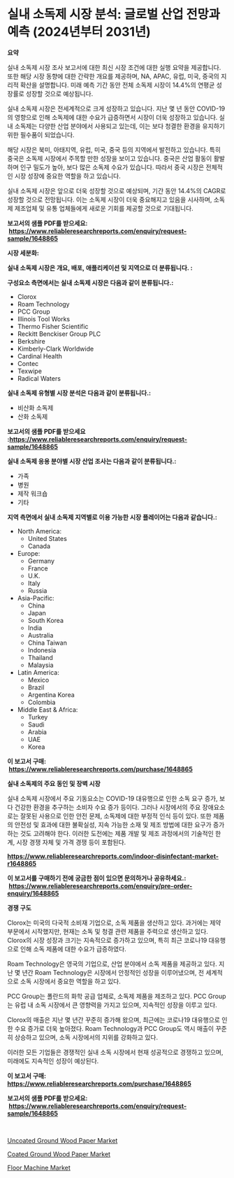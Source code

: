 <p><h1>실내 소독제 시장 분석: 글로벌 산업 전망과 예측 (2024년부터 2031년)</h1></p><p><strong>요약</strong></p>
<p><p>실내 소독제 시장 조사 보고서에 대한 최신 시장 조건에 대한 실행 요약을 제공합니다. 또한 해당 시장 동향에 대한 간략한 개요를 제공하며, NA, APAC, 유럽, 미국, 중국의 지리적 확산을 설명합니다. 미래 예측 기간 동안 전체 소독제 시장이 14.4%의 연평균 성장률로 성장할 것으로 예상됩니다.</p><p>실내 소독제 시장은 전세계적으로 크게 성장하고 있습니다. 지난 몇 년 동안 COVID-19의 영향으로 인해 소독제에 대한 수요가 급증하면서 시장이 더욱 성장하고 있습니다. 실내 소독제는 다양한 산업 분야에서 사용되고 있는데, 이는 보다 청결한 환경을 유지하기 위한 필수품이 되었습니다. </p><p>해당 시장은 북미, 아태지역, 유럽, 미국, 중국 등의 지역에서 발전하고 있습니다. 특히 중국은 소독제 시장에서 주목할 만한 성장을 보이고 있습니다. 중국은 산업 활동이 활발하며 인구 밀도가 높아, 보다 많은 소독제 수요가 있습니다. 따라서 중국 시장은 전체적인 시장 성장에 중요한 역할을 하고 있습니다.</p><p>실내 소독제 시장은 앞으로 더욱 성장할 것으로 예상되며, 기간 동안 14.4%의 CAGR로 성장할 것으로 전망됩니다. 이는 소독제 시장이 더욱 중요해지고 있음을 시사하며, 소독제 제조업체 및 유통 업체들에게 새로운 기회를 제공할 것으로 기대됩니다.</p></p>
<p><strong>보고서의 샘플 PDF를 받으세요: &nbsp;<a href="https://www.reliableresearchreports.com/enquiry/request-sample/1648865">https://www.reliableresearchreports.com/enquiry/request-sample/1648865</a></strong></p>
<p><strong>시장 세분화:</strong></p>
<p><strong> 실내 소독제 시장은 개요, 배포, 애플리케이션 및 지역으로 더 분류됩니다. :</strong></p>
<p><strong>구성요소 측면에서는 실내 소독제 시장은 다음과 같이 분류됩니다.:</strong></p>
<p><ul><li>Clorox</li><li>Roam Technology</li><li>PCC Group</li><li>Illinois Tool Works</li><li>Thermo Fisher Scientific</li><li>Reckitt Benckiser Group PLC</li><li>Berkshire</li><li>Kimberly-Clark Worldwide</li><li>Cardinal Health</li><li>Contec</li><li>Texwipe</li><li>Radical Waters</li></ul></p>
<p><strong> 실내 소독제 유형별 시장 분석은 다음과 같이 분류됩니다.:</strong></p>
<p><ul><li>비산화 소독제</li><li>산화 소독제</li></ul></p>
<p><strong>보고서의 샘플 PDF를 받으세요 :<a href="https://www.reliableresearchreports.com/enquiry/request-sample/1648865">https://www.reliableresearchreports.com/enquiry/request-sample/1648865</a></strong></p>
<p><strong> 실내 소독제 응용 분야별 시장 산업 조사는 다음과 같이 분류됩니다.:</strong></p>
<p><ul><li>가족</li><li>병원</li><li>제작 워크숍</li><li>기타</li></ul></p>
<p><strong>지역 측면에서 실내 소독제 지역별로 이용 가능한 시장 플레이어는 다음과 같습니다.:</strong></p>
<p><ul>
    <li>
        North America:
        <ul>
            <li>United States</li>
            <li>Canada</li>
        </ul>
    </li>
    <li>
        Europe:
        <ul>
            <li>Germany</li>
            <li>France</li>
            <li>U.K.</li>
            <li>Italy</li>
            <li>Russia</li>
        </ul>
    </li>
    <li>
        Asia-Pacific:
        <ul>
            <li>China</li>
            <li>Japan</li>
            <li>South Korea</li>
            <li>India</li>
            <li>Australia</li>
            <li>China Taiwan</li>
            <li>Indonesia</li>
            <li>Thailand</li>
            <li>Malaysia</li>
        </ul>
    </li>
    <li>
        Latin America:
        <ul>
            <li>Mexico</li>
            <li>Brazil</li>
            <li>Argentina Korea</li>
            <li>Colombia</li>
        </ul>
    </li>
    <li>
        Middle East & Africa:
        <ul>
            <li>Turkey</li>
            <li>Saudi</li>
            <li>Arabia</li>
            <li>UAE</li>
            <li>Korea</li>
        </ul>
    </li>
    </ul></p>
<p><strong>이 보고서 구매: &nbsp;<a href="https://www.reliableresearchreports.com/purchase/1648865">https://www.reliableresearchreports.com/purchase/1648865</a></strong></p>
<p><strong>실내 소독제의 주요 동인 및 장벽 시장</strong></p>
<p><p>실내 소독제 시장에서 주요 기동요소는 COVID-19 대유행으로 인한 소독 요구 증가, 보다 건강한 환경을 추구하는 소비자 수요 증가 등이다. 그러나 시장에서의 주요 장애요소로는 잘못된 사용으로 인한 안전 문제, 소독제에 대한 부정적 인식 등이 있다. 또한 제품의 안전성 및 효과에 대한 불확실성, 지속 가능한 소재 및 제조 방법에 대한 요구가 증가하는 것도 고려해야 한다. 이러한 도전에는 제품 개발 및 제조 과정에서의 기술적인 한계, 시장 경쟁 자체 및 가격 경쟁 등이 포함된다.</p></p>
<p><strong><a href="https://www.reliableresearchreports.com/indoor-disinfectant-market-r1648865">https://www.reliableresearchreports.com/indoor-disinfectant-market-r1648865</a></strong></p>
<p><strong>이 보고서를 구매하기 전에 궁금한 점이 있으면 문의하거나 공유하세요.: &nbsp;<a href="https://www.reliableresearchreports.com/enquiry/pre-order-enquiry/1648865">https://www.reliableresearchreports.com/enquiry/pre-order-enquiry/1648865</a></strong></p>
<p><strong>경쟁 구도</strong></p>
<p><p>Clorox는 미국의 다국적 소비재 기업으로, 소독 제품을 생산하고 있다. 과거에는 제약 부문에서 시작했지만, 현재는 소독 및 청결 관련 제품을 주력으로 생산하고 있다. Clorox의 시장 성장과 크기는 지속적으로 증가하고 있으며, 특히 최근 코로나19 대유행으로 인해 소독 제품에 대한 수요가 급증하였다.</p><p>Roam Technology은 영국의 기업으로, 산업 분야에서 소독 제품을 제공하고 있다. 지난 몇 년간 Roam Technology은 시장에서 안정적인 성장을 이루어냈으며, 전 세계적으로 소독 시장에서 중요한 역할을 하고 있다.</p><p>PCC Group는 폴란드의 화학 공급 업체로, 소독제 제품을 제조하고 있다. PCC Group는 유럽 내 소독 시장에서 큰 영향력을 가지고 있으며, 지속적인 성장을 이루고 있다.</p><p>Clorox의 매출은 지난 몇 년간 꾸준히 증가해 왔으며, 최근에는 코로나19 대유행으로 인한 수요 증가로 더욱 높아졌다. Roam Technology과 PCC Group도 역시 매출이 꾸준히 상승하고 있으며, 소독 시장에서의 지위를 강화하고 있다.</p><p>이러한 모든 기업들은 경쟁적인 실내 소독 시장에서 현재 성공적으로 경쟁하고 있으며, 미래에도 지속적인 성장이 예상된다.</p></p>
<p><strong>이 보고서 구매: &nbsp; <a href="https://www.reliableresearchreports.com/purchase/1648865">https://www.reliableresearchreports.com/purchase/1648865</a></strong></p>
<p><strong>보고서의 샘플 PDF를 받으세요: &nbsp;<a href="https://www.reliableresearchreports.com/enquiry/request-sample/1648865">https://www.reliableresearchreports.com/enquiry/request-sample/1648865</a></strong><strong></strong></p>
<p>&nbsp;</p>
<p><p><a href="https://www.linkedin.com/pulse/uncoated-ground-wood-paper-market-outlook-industry-overview-2xdgc?trackingId=6lOP%2FCnk0Piyp8zXMzE38w%3D%3D">Uncoated Ground Wood Paper Market</a></p><p><a href="https://www.linkedin.com/pulse/coated-ground-wood-paper-market-size-reveals-best-marketing-t93fc?trackingId=0dp4QNBZCJdJqJx8r0MzVw%3D%3D">Coated Ground Wood Paper Market</a></p><p><a href="https://github.com/Sinjinluong3e0awx2m195k76/Market-Research-Report-List-2/blob/main/floor-machine-market.md">Floor Machine Market</a></p></p>